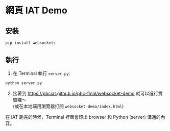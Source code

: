 # 網頁 IAT Demo

## 安裝

```bash
pip install websockets
```

## 執行

1. 在 Terminal 執行 `server.py`:

  ```bash
  python server.py
  ```

2. 接著到 <https://pbciat.github.io/pbc-final/websocket-demo> 就可以進行實驗囉～  
(或在本地端用瀏覽器打開 `websocket-demo/index.html`)

  在 IAT 跑完的時候，Terminal 裡面會印出 browser 和 Python (server) 溝通的內容。
